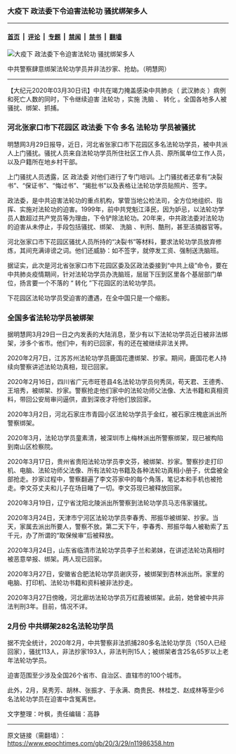 ### 大疫下 政法委下令迫害法轮功 骚扰绑架多人

---

#### [首页](../../../..?n11986358) &nbsp;|&nbsp; [评论](../../../../../epoch-comment?n11986358) &nbsp;|&nbsp; [专题](../../../../../epoch-special?n11986358) &nbsp;|&nbsp; [禁闻](../../../../../epoch-news?n11986358) &nbsp;|&nbsp; [禁书](../../../../../books?n11986358) &nbsp;|&nbsp; [翻墙](https://github.com/gfw-breaker/nogfw/blob/master/README.md?n11986358)


<div><img alt="大疫下 政法委下令迫害法轮功 骚扰绑架多人" class="attachment-djy_600_400 size-djy_600_400 wp-post-image" src="https://i.epochtimes.com/assets/uploads/2019/11/1-67-600x370-600x370.jpg"/>
<div class="caption">
 <p>
  中共警察肆意绑架法轮功学员并非法抄家、抢劫。（明慧网）
 </p>
</div></div><hr/><div class="post_content" id="artbody" itemprop="articleBody">
 <!-- article content begin -->
 <p>
  【大纪元2020年03月30日讯】中共在竭力掩盖感染中共肺炎（
  <ok href="https://www.epochtimes.com/gb/tag/%E6%AD%A6%E6%B1%89%E8%82%BA%E7%82%8E.html">
   武汉肺炎
  </ok>
  ）病例和死亡人数的同时，下令继续迫害
  <ok href="https://www.epochtimes.com/gb/tag/%E6%B3%95%E8%BD%AE%E5%8A%9F.html">
   法轮功
  </ok>
  ，实施
  <ok href="https://www.epochtimes.com/gb/tag/%E6%B4%97%E8%84%91.html">
   洗脑
  </ok>
  、
  <ok href="https://www.epochtimes.com/gb/tag/%E8%BD%AC%E5%8C%96.html">
   转化
  </ok>
  。全国各地多人被骚扰、绑架、抓捕。
 </p>
 <h3>
  河北张家口市下花园区
  <ok href="https://www.epochtimes.com/gb/tag/%E6%94%BF%E6%B3%95%E5%A7%94.html">
   政法委
  </ok>
  下令 多名
  <ok href="https://www.epochtimes.com/gb/tag/%E6%B3%95%E8%BD%AE%E5%8A%9F.html">
   法轮功
  </ok>
  学员被骚扰
 </h3>
 <p>
  明慧网3月29日报导，近日，河北省张家口市下花园区多名法轮功学员，被中共派人上门骚扰。骚扰人员来自法轮功学员所住社区工作人员、原所属单位工作人员，以及户籍所在地乡村干部。
 </p>
 <p>
  上门骚扰人员透露，区
  <ok href="https://www.epochtimes.com/gb/tag/%E6%94%BF%E6%B3%95%E5%A7%94.html">
   政法委
  </ok>
  对他们进行了专门培训。上门骚扰者还拿有“决裂书”、“保证书”、“悔过书”、“揭批书”以及表格让法轮功学员贴照片、签字。
 </p>
 <p>
  政法委，是中共迫害法轮功的重点机构，掌管当地公检法司，全方位地组织、指挥、实施对法轮功的迫害。1999年，前中共党魁江泽民，因为妒忌，以法轮功学员人数超过共产党员等为理由，下令铲除法轮功。20年来，中共政法委对法轮功的迫害从未停止，手段包括骚扰、绑架、
  <ok href="https://www.epochtimes.com/gb/tag/%E6%B4%97%E8%84%91.html">
   洗脑
  </ok>
  、判刑、酷刑，甚至活摘器官等。
 </p>
 <p>
  河北张家口市下花园区骚扰人员所持的“决裂书”等材料，要求法轮功学员放弃修炼，其间充满诽谤之词。他们还威胁：如不签字，就停发工资、强制送洗脑班。
 </p>
 <p>
  据证实，此次是河北省张家口市下花园区委及区政法委接到“中共上级”命令，要在中共肺炎疫情期间，针对法轮功学员办洗脑班，层层下压到区里各个基层部门单位，扬言要一个不落的 “
  <ok href="https://www.epochtimes.com/gb/tag/%E8%BD%AC%E5%8C%96.html">
   转化
  </ok>
  ”下花园区的法轮功学员。
 </p>
 <p>
  下花园区法轮功学员受迫害的遭遇，在全中国只是一个缩影。
 </p>
 <h3>
  全国多省法轮功学员被绑架
 </h3>
 <p>
  据明慧网3月29日一日之内发表的大陆消息，至少有以下法轮功学员近日被非法绑架，涉多个省市。他们中，有的已回家，有的还在被继续非法关押。
 </p>
 <p>
  2020年2月7日，江苏苏州法轮功学员鹿国花遭绑架、抄家。期间，鹿国花老人持续向警察讲述法轮功真相，现已回家。
 </p>
 <p>
  2020年2月16日，四川省广元市旺苍县4名法轮功学员何秀凤，苟天君、王德秀、王培秀，被绑架、抄家。警察抢走他们家中的法轮功师父法像、大法书籍和真相资料，带回公安局审问逼供，直到深夜才将他们放回家。
 </p>
 <p>
  2020年3月2日，河北石家庄市青园小区法轮功学员于金红，被石家庄槐底派出所警察绑架。
 </p>
 <p>
  2020年3月，法轮功学员童素清，被深圳市上梅林派出所警察绑架，现已被构陷到南山区检察院。
 </p>
 <p>
  2020年3月17日，贵州省贵阳法轮功学员李文芬，被绑架、抄家。警察抄走打印机、电脑、法轮功师父法像、所有法轮功书籍及各种法轮功真相小册子，优盘被全部抢走。抄家过程中，警察翻遍了李文芬家中的每个角落，笔记本和手机也被抢走。李文芬丈夫和儿子在场目睹了一切。李文芬现已被释放回家。
 </p>
 <p>
  2020年3月19日，辽宁省沈阳北陵派出所警察到法轮功学员马志伟家骚扰。
 </p>
 <p>
  2020年3月24日，天津市宁河区法轮功学员李春秀、邢振华被绑架、抄家。当天，家属去派出所要人，警察不放。第二天下午，李春秀、邢振华每人被勒索了五千元，办了所谓的“取保候审”后被释放。
 </p>
 <p>
  2020年3月24日，山东省临清市法轮功学员李子兰和弟妹，在讲述法轮功真相时被恶意举报、绑架。两人现已回家。
 </p>
 <p>
  2020年3月27日，安徽省合肥法轮功学员谢庆芬，被绑架到杏林派出所。家里的电脑、打印机、法轮功书籍和资料被非法抄走。
 </p>
 <p>
  2020年3月27日傍晚，河北廊坊法轮功学员万红霞被绑架。此前，她曾被中共非法判刑3年。目前，情况不详。
 </p>
 <h3>
  2月份 中共绑架282名法轮功学员
 </h3>
 <p>
  据不完全统计，2020年2月，中共警察非法抓捕280多名法轮功学员（150人已经回家），骚扰113人，非法抄家193人，非法判刑15人；被绑架者含25名65岁以上老年法轮功学员。
 </p>
 <p>
  迫害范围至少涉及全国26个省市、自治区、直辖市的100个城市。
 </p>
 <p>
  此外，2月，吴秀芳、胡林、张振才、于永满、商贵民、林桂芝、赵成林等至少6名法轮功学员在迫害中含冤离世。
 </p>
 <p>
  文字整理：叶枫，责任编辑：高静
 </p>
 <!-- article content end -->
 <div id="below_article_ad">
 </div>
</div>


---

原文链接（需翻墙）：https://www.epochtimes.com/gb/20/3/29/n11986358.htm